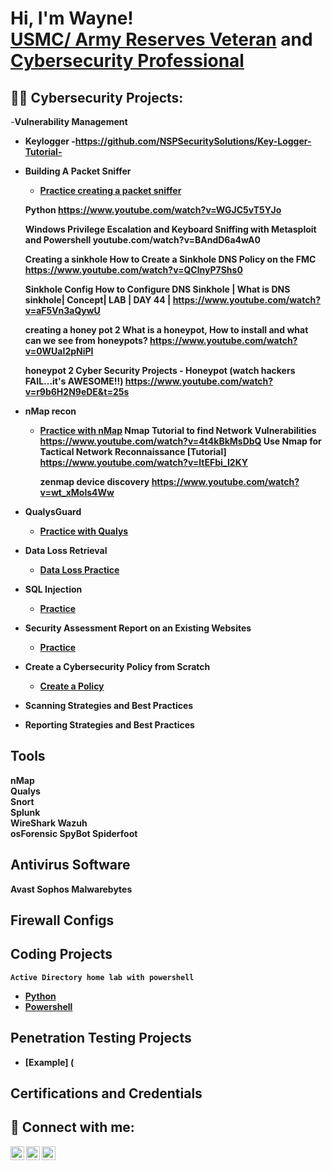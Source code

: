 <h1>Hi, I'm Wayne! <br/><a href="https://www.linkedin.com/in/wayne-coy1/">USMC/ Army Reserves Veteran</a> and <a href="https://github.com/NSPSecuritySolutions/">Cybersecurity Professional</a>

<h2>👨‍💻 Cybersecurity Projects:</h2>

  
  
  
  -<b>Vulnerability Management</b>
- <b>Keylogger<b>
  -https://github.com/NSPSecuritySolutions/Key-Logger-Tutorial-
  
- <b>Building A Packet Sniffer</b>
  - [Practice creating a packet sniffer](https://github.com/name/section)
  
  <b>Python<b> 
  https://www.youtube.com/watch?v=WGJC5vT5YJo
  
  <b>Windows Privilege Escalation and Keyboard Sniffing with Metasploit and Powershell<b>
  youtube.com/watch?v=BAndD6a4wA0
  
  <b>Creating a sinkhole<b>
  How to Create a Sinkhole DNS Policy on the FMC
  https://www.youtube.com/watch?v=QClnyP7Shs0
  
  <b>Sinkhole Config<b>
  How to Configure DNS Sinkhole | What is DNS sinkhole| Concept| LAB | DAY 44 |
  https://www.youtube.com/watch?v=aF5Vn3aQywU
  
  <b>creating a honey pot 2<b>
  What is a honeypot, How to install and what can we see from honeypots?
  https://www.youtube.com/watch?v=0WUaI2pNiPI
  
    <b>honeypot 2<b>
  Cyber Security Projects - Honeypot (watch hackers FAIL...it's AWESOME!!)
  https://www.youtube.com/watch?v=r9b6H2N9eDE&t=25s
  
- <b>nMap recon</b>
  - [Practice with nMap](https://github.com/name/section)
  Nmap Tutorial to find Network Vulnerabilities
  https://www.youtube.com/watch?v=4t4kBkMsDbQ
  Use Nmap for Tactical Network Reconnaissance [Tutorial]
  https://www.youtube.com/watch?v=ltEFbi_I2KY
      
      <b>zenmap device discovery<b>
        https://www.youtube.com/watch?v=wt_xMols4Ww
  
- <b>QualysGuard</b>
  - [Practice with Qualys](https://github.com/name/section)
  
- <b>Data Loss Retrieval</b>
  - [Data Loss Practice](https://github.com/name/section)
  
- <b>SQL Injection</b>
  - [Practice](https://github.com/name/section)
 
- <b>Security Assessment Report on an Existing Websites</b>
  - [Practice](https://github.com/name/section)

- <b>Create a Cybersecurity Policy from Scratch<b>
  - [Create a Policy](https://github.com/name/section)
 
- <b>Scanning Strategies and Best Practices<b>

- <b>Reporting Strategies and Best Practices<b>

<h2>Tools</h2>  

nMap    
Qualys    
Snort  
Splunk  
WireShark
Wazuh  
osForensic
SpyBot
Spiderfoot
  
<h2>Antivirus Software</h2>  
  
Avast
Sophos
Malwarebytes
  
<h2>Firewall Configs</h2>  

<h2>Coding Projects</h2>

    Active Directory home lab with powershell
  - [Python](https://www.)
  - [Powershell](https://www.)
  

<h2>Penetration Testing Projects</h2>

  - [Example] (

  
<h2>Certifications and Credentials</h2>
  
  
<h2> 🤳 Connect with me:</h2>

[<img align="left" alt="NSPSecSolutions | YouTube" width="22px" src="https://cdn.jsdelivr.net/npm/simple-icons@v3/icons/youtube.svg" />][YouTube]
[<img align="left" alt="Wayne Coy | LinkedIn" width="22px" src="https://cdn.jsdelivr.net/npm/simple-icons@v3/icons/linkedin.svg" />][linkedin]
[<img align="left" alt="NSPSecSolutions | Instagram" width="22px" src="https://cdn.jsdelivr.net/npm/simple-icons@v3/icons/instagram.svg" />][instagram]

[youtube]: https://www.youtube.com/@1NSPSecuritySolutions
[instagram]: https://www.instagram.com/nspsecsolutions/
[linkedin]: https://www.linkedin.com/in/wayne-coy1/

<!--
**NSPSecuritySolutions/NSPSecuritySolutions** is a ✨ _special_ ✨ repository because its `README.md` (this file) appears on your GitHub profile.

Here are some ideas to get you started:

- 🔭 I’m currently working on ... CompTIA Security+ exam
- 🌱 I’m currently learning ...Bash
- 👯 I’m looking to collaborate on ...
- 🤔 I’m looking for help with ...
- 💬 Ask me about ...
- 📫 How to reach me: ...
- 😄 Pronouns: ... He/Him/His
- ⚡ Fun fact: ...
-->
